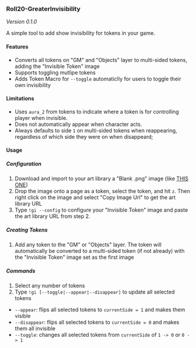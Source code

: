 ### Roll20-GreaterInvisibility
*Version 0.1.0*

A simple tool to add show invisibility for tokens in your game.

#### Features

- Converts all tokens on "GM" and "Objects" layer to multi-sided tokens, adding the "Invisible Token" image
- Supports toggling mutlipe tokens
- Adds Token Macro for `--toggle` automaticlly for users to toggle their own invisibility

#### Limitations

- Uses `aura_2` from tokens to indicate where a token is for controlling player when invisible.
- Does not automatically appear when character acts.
- Always defaults to side `1` on multi-sided tokens when reappearing, regardless of which side they were on when disappeard;

#### Usage

##### Configuration

1. Download and import to your art library a "Blank .png" image (like [THIS ONE](https://commons.wikimedia.org/wiki/File:Empty.png))
2. Drop the image onto a page as a token, select the token, and hit `z`.  Then right click on the image and select "Copy Image Url" to get the art library URL
3. Type `!gi --config` to configure your "Invisible Token" image and paste the art library URL from step 2.

##### Creating Tokens

1. Add any token to the "GM" or "Objects" layer.  The token will automatically be converted to a multi-sided token (if not already) with the "Invisible Token" image set as the first image

##### Commands

1. Select any number of tokens
2. Type `!gi [--toggle|--appear|--disappear]` to update all selected tokens
  - `--appear`: flips all selected tokens to `currentSide = 1` and makes them visible
  - `--disappear`: flips all selected tokens to `currentSide = 0` and makes them all invisible
  - `--toggle`: changes all selected tokens from `currentSide` of `1 -> 0` or `0 -> 1`